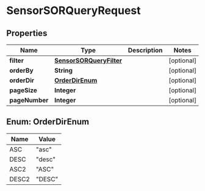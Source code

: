 

# SensorSORQueryRequest


## Properties

| Name | Type | Description | Notes |
|------------ | ------------- | ------------- | -------------|
|**filter** | [**SensorSORQueryFilter**](SensorSORQueryFilter.md) |  |  [optional] |
|**orderBy** | **String** |  |  [optional] |
|**orderDir** | [**OrderDirEnum**](#OrderDirEnum) |  |  [optional] |
|**pageSize** | **Integer** |  |  [optional] |
|**pageNumber** | **Integer** |  |  [optional] |



## Enum: OrderDirEnum

| Name | Value |
|---- | -----|
| ASC | &quot;asc&quot; |
| DESC | &quot;desc&quot; |
| ASC2 | &quot;ASC&quot; |
| DESC2 | &quot;DESC&quot; |



